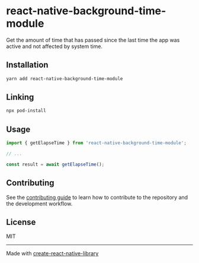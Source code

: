# react-native-background-time-module

Get the amount of time that has passed since the last time the app was active and not affected by system time.

## Installation

```sh
yarn add react-native-background-time-module
```

## Linking
```sh
npx pod-install
```

## Usage

```js
import { getElapseTime } from 'react-native-background-time-module';

// ...

const result = await getElapseTime();
```

## Contributing

See the [contributing guide](CONTRIBUTING.md) to learn how to contribute to the repository and the development workflow.

## License

MIT

---

Made with [create-react-native-library](https://github.com/callstack/react-native-builder-bob)
